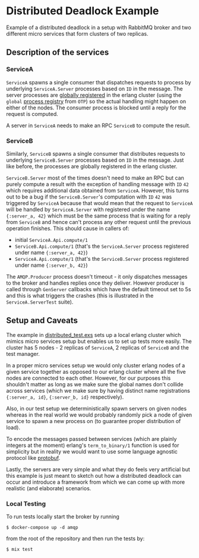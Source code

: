 # Distributed Deadlock Example

Example of a distributed deadlock in a setup with RabbitMQ broker and two different micro services that form clusters of two replicas.

## Description of the services

### ServiceA

`ServiceA` spawns a single consumer that dispatches requests to process by underlying `ServiceA.Server` processes based on `ID` in the message. 
The server processes are [globally registered](https://hexdocs.pm/elixir/1.12/GenServer.html#module-name-registration) in the erlang cluster (using the `global` [process registry](https://www.erlang.org/doc/man/global.html) from `OTP`) so the actual handling might happen on either of the nodes.
The consumer process is blocked until a reply for the request is computed.

A server in `ServiceA` needs to make an RPC `ServiceB` to compute the result. 

### ServiceB

Similarly, `ServiceB` spawns a single consumer that distributes requests to underlying `ServiceB.Server` processes based on `ID` in the message. 
Just like before, the processes are globally registered in the erlang cluster.

`ServiceB.Server` most of the times doesn't need to make an RPC but can purely compute a result with the exception of handling message with `ID` `42` which requires additional data obtained from `ServiceA`.
However, this turns out to be a bug if the `ServiceB.Server`'s computation with `ID` `42` was triggered by `ServiceA` because that would mean that the request to `ServiceA` will be handled by `ServiceA.Server` with registered under the name `{:server_a, 42}` which must be the same process that is waiting for a reply from `ServiceB` and hence can't process any other request until the previous operation finishes. 
This should cause in callers of:
* initial `ServiceA.Api.compute/1`
* `ServiceB.Api.compute/1` (that's the `ServiceA.Server` process registered under name `{:server_a, 42}`)
* `ServiceA.Api.compute/1` (that's the `ServiceB.Server` process registered under name `{:server_b, 42}`)

The `AMQP.Producer` process doesn't timeout - it only dispatches messages to the broker and handles replies once they deliver. However producer is called through `GenServer` callbacks which have the default timeout set to 5s and this is what triggers the crashes (this is illustrated in the `ServiceA.ServerTest` suite).

## Setup and Caveats

The example in [distributed_test.exs](./dist_deadlock_example/deadlock_example/test/distributed_test.exs) sets up a local erlang cluster which mimics micro services setup but enables us to set up tests more easily. 
The cluster has 5 nodes - 2 replicas of `ServiceA`, 2 replicas of `ServiceB` and the test manager. 

In a proper micro services setup we would only cluster erlang nodes of a given service together as opposed to our erlang cluster where all the five nodes are connected to each other. 
However, for our purposes this shouldn't matter as long as we make sure the global names don't collide across services (which we make sure by having distinct name registrations `{:server_a, id}`, `{:server_b, id}` respectively).

Also, in our test setup we deterministically spawn servers on given nodes whereas in the real world we would probably randomly pick a node of given service to spawn a new process on (to guarantee proper distribution of load).

To encode the messages passed between services (which are plainly integers at the moment) erlang's `term_to_binary/1` function is used for simplicity but in reality we would want to use some language agnostic protocol like [protobuf](https://protobuf.dev/).

Lastly, the servers are very simple and what they do feels very artificial but this example is just meant to sketch out how a distributed deadlock can occur and introduce a framework from which we can come up with more realistic (and elaborate) scenarios.

### Local Testing

To run tests locally start the broker by running
```console
$ docker-compose up -d amqp
```

from the root of the repository and then run the tests by:

```console
$ mix test
```